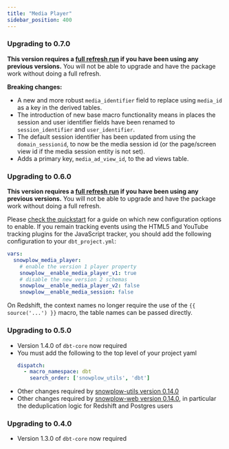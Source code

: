 ```yaml
---
title: "Media Player"
sidebar_position: 400
---
```


### Upgrading to 0.7.0
**This version requires a [full refresh run](/docs/modeling-your-data/modeling-your-data-with-dbt/dbt-operation/full-or-partial-refreshes/#complete-refresh-of-snowplow-package) if you have been using any previous versions.** You will not be able to upgrade and have the package work without doing a full refresh.

**Breaking changes:**

- A new and more robust `media_identifier` field to replace using `media_id` as a key in the derived tables.
- The introduction of new base macro functionality means in places the session and user identifier fields have been renamed to `session_identifier` and `user_identifier`.
- The default session identifier has been updated from using the `domain_sessionid`, to now be the media session id (or the page/screen view id if the media session entity is not set).
-  Adds a primary key, `media_ad_view_id`, to the ad views table.

### Upgrading to 0.6.0
**This version requires a [full refresh run](/docs/modeling-your-data/modeling-your-data-with-dbt/dbt-operation/full-or-partial-refreshes/#complete-refresh-of-snowplow-package) if you have been using any previous versions.** You will not be able to upgrade and have the package work without doing a full refresh.

Please [check the quickstart](/docs/modeling-your-data/modeling-your-data-with-dbt/dbt-quickstart/media-player/index.md) for a guide on which new configuration options to enable. If you remain tracking events using the HTML5 and YouTube tracking plugins for the JavaScript tracker, you should add the following configuration to your `dbt_project.yml`:

```yml title=dbt_project.yml
vars:
  snowplow_media_player:
    # enable the version 1 player property
    snowplow__enable_media_player_v1: true
    # disable the new version 2 schemas
    snowplow__enable_media_player_v2: false
    snowplow__enable_media_session: false
```

On Redshift, the context names no longer require the use of the `{{ source('...') }}` macro, the table names can be passed directly.

### Upgrading to 0.5.0
- Version 1.4.0 of `dbt-core` now required
- You must add the following to the top level of your project yaml
    ```yml title="dbt_project.yml"
    dispatch:
      - macro_namespace: dbt
        search_order: ['snowplow_utils', 'dbt']
    ```
- Other changes required by [snowplow-utils version 0.14.0](/docs/modeling-your-data/modeling-your-data-with-dbt/migration-guides/utils/index.md#upgrading-to-0140)
- Other changes required by [snowplow-web version 0.14.0](/docs/modeling-your-data/modeling-your-data-with-dbt/migration-guides/web/index.md#upgrading-to-0140), in particular the deduplication logic for Redshift and Postgres users


### Upgrading to 0.4.0
- Version 1.3.0 of `dbt-core` now required
